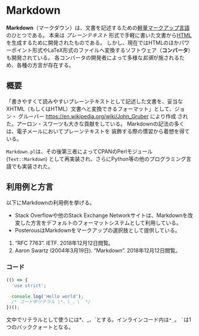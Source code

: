 # Markdown

__Markdown__（マークダウン）は、文書を記述するための[軽量マークアップ言語](https://ja.wikipedia.org/wiki/軽量マークアップ言語)のひとつである。
本来は _プレーンテキスト_ 形式で手軽に書いた文書から[HTML][]を生成するために開発されたものである。
しかし、現在ではHTMLのほかパワーポイント形式やLaTeX形式のファイルへ変換するソフトウェア（**コンバータ**）も開発されている。
各コンバータの開発者によって多様な*拡張*が施されるため、各種の方言が存在する。

[HTML]: https://ja.wikipedia.org/wiki/HyperText_Markup_Language

## 概要
「書きやすくて読みやすいプレーンテキストとして記述した文書を、妥当な
XHTML（もしくはHTML）文書へと変換できるフォーマット」として、ジョン・
グルーバー <https://en.wikipedia.org/wiki/John_Gruber> により作成
された。アーロン・スワーツも大きな貢献をしている。
Markdownの記法の多くは、電子メールにおいてプレーンテキストを
装飾する際の慣習から着想を得ている。

``Markdown.pl``は、その後第三者によってCPANのPerlモジュール (`Text::Markdown`) として再実装され、さらにPython等の他のプログラミング言語でも実装された。

## 利用例と方言
以下にMarkdownの利用例を挙げる。

- Stack Overflowや他のStack Exchange Networkサイトは、Markdownを改変した方言をデフォルトのフォーマットシステムとして利用している。
- PosterousはMarkdownをマークアップの選択肢として提供している。

1. “RFC 7763”. IETF. 2018年12月12日閲覧。
2. Aaron Swartz (2004年3月19日). “Markdown”. 2018年12月12日閲覧。

### コード
```javascript
(() => {
  'use strict';

  console.log('Hello world');
  /* コード中リテラル \*、\_、\` */
})();
```

文中でリテラルとして使うには\*、\_、\`とする。インラインコード内は``*_``。
`` ` ``は1つのバッククォートとなる。
